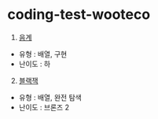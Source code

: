 # coding-test-wooteco

1. [음계](https://www.acmicpc.net/problem/2920)

- 유형 : 배열, 구현
- 난이도 : 하

2. [블랙잭](https://www.acmicpc.net/problem/2798)

- 유형 : 배열, 완전 탐색
- 난이도 : 브론즈 2

